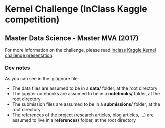 # Kernel Challenge (InClass Kaggle competition)
## Master Data Science - Master MVA (2017)

For more information on the challenge, please read [inclass Kaggle Kernel challenge presentation](https://inclass.kaggle.com/c/kernel-methods-for-machine-learning-data-challenge).

### Dev notes

As you can see in the .gitignore file:
* The data files are assumed to be in a **data/** folder, at the root directory
* The jupyter notebooks are assumed to be in a **notebooks/** folder, at the root directory
* The submission files are assumed to be in a **submissions/** folder, at the root directory
* The references of the project (research articles, blog articles, ...) are assumed to live in a **references/** folder, at the root directory
